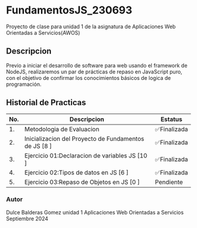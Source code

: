 # FundamentosJS_230693
Proyecto de clase para unidad 1 de la asignatura de Aplicaciones Web Orientadas a Servicios(AWOS)

## Descripcion

Previo a iniciar el desarrollo de software para web usando el framework de NodeJS, realizaremos un par de prácticas de repaso en JavaScript puro, con el objetivo de confirmar los conocimientos básicos de logica de programación.

## Historial de Practicas 
| No.|Descripcion|Estatus|
|-- |--|--|
|1.|Metodologia de Evaluacion| ✅Finalizada|
|2.|Inicializacion del Proyecto de Fundamentos de JS [8 ]| ✅Finalizada|
|3.|Ejercicio 01:Declaracion de variables JS [10 ]|✅Finalizada|
|4.|Ejercicio 02:Tipos de datos en JS [6 ]|✅Finalizada|
|5.|Ejercicio 03:Repaso de Objetos en JS [0 ]|Pendiente|




### Autor
Dulce Balderas Gomez
unidad 1
Aplicaciones Web Orientadas a Servicios
Septiembre 2024
